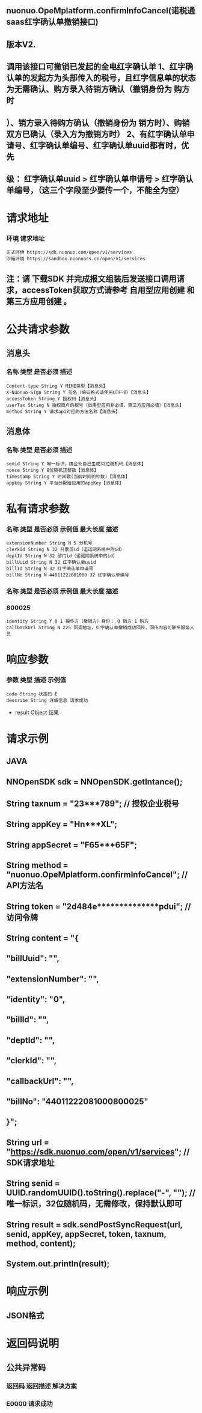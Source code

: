 ## nuonuo.OpeMplatform.confirmInfoCancel(诺税通saas红字确认单撤销接口)

## 版本V2.

## 调用该接口可撤销已发起的全电红字确认单 1、红字确认单的发起方为头部传入的税号，且红字信息单的状态为无需确认、购方录入待销方确认（撤销身份为 购方时

## ）、销方录入待购方确认（撤销身份为 销方时）、购销双方已确认（录入方为撤销方时） 2、有红字确认单申请号、红字确认单编号、红字确认单uuid都有时，优先

## 级： 红字确认单uuid > 红字确认单申请号 > 红字确认单编号，（这三个字段至少要传一个，不能全为空）

# 请求地址

### 环境 请求地址

```
正式环境 https://sdk.nuonuo.com/open/v1/services
沙箱环境 https://sandbox.nuonuocs.cn/open/v1/services
```
## 注：请 下载SDK 并完成报文组装后发送接口调用请求，accessToken获取方式请参考 自用型应用创建 和 第三方应用创建 。

# 公共请求参数

## 消息头

### 名称 类型 是否必须 描述

```
Content-type String Y MIME类型【消息头】
X-Nuonuo-Sign String Y 签名（编码格式请使用UTF-8）【消息头】
accessToken String Y 授权码【消息头】
userTax String N 授权商户的税号（自用型应用非必填，第三方应用必填）【消息头】
method String Y 请求api对应的方法名称【消息头】
```
## 消息体

### 名称 类型 是否必须 描述

```
senid String Y 唯一标识，由企业自己生成32位随机码【消息体】
nonce String Y 8位随机正整数【消息体】
timestamp String Y 时间戳(当前时间的秒数)【消息体】
appkey String Y 平台分配给应用的appKey【消息体】
```
# 私有请求参数

### 名称 类型 是否必须 示例值 最大长度 描述

```
extensionNumber String N 5 分机号
clerkId String N 32 开票员id（诺诺网系统中的id）
deptId String N 32 部门id（诺诺网系统中的id）
billUuid String N 32 红字确认单uuid
billId String N 32 红字确认单申请号
billNo String N 44011222081000 32 红字确认单编号
```

### 名称 类型 是否必须 示例值 最大长度 描述

### 800025

```
identity String Y 0 1 操作方（撤销方）身份： 0 销方 1 购方
callbackUrl String N 225 回调地址，红字确认单撤销成功回传，回传内容可联系服务人员
```
# 响应参数

### 参数 类型 描述 示例值

```
code String 状态码 E
describe String 详细信息 请求成功
```
- result Object 结果

# 请求示例

## JAVA

## NNOpenSDK sdk = NNOpenSDK.getIntance();

## String taxnum = "23***789"; // 授权企业税号

## String appKey = "Hn***XL";

## String appSecret = "F65***65F";

## String method = "nuonuo.OpeMplatform.confirmInfoCancel"; // API方法名

## String token = "2d484e**************pdui"; // 访问令牌

## String content = "{

## \"billUuid\": \"\",

## \"extensionNumber\": \"\",

## \"identity\": \"0\",

## \"billId\": \"\",

## \"deptId\": \"\",

## \"clerkId\": \"\",

## \"callbackUrl\": \"\",

## \"billNo\": \"44011222081000800025\"

## }";

## String url = "https://sdk.nuonuo.com/open/v1/services"; // SDK请求地址

## String senid = UUID.randomUUID().toString().replace("-", ""); // 唯一标识，32位随机码，无需修改，保持默认即可

## String result = sdk.sendPostSyncRequest(url, senid, appKey, appSecret, token, taxnum, method, content);

## System.out.println(result);

# 响应示例

## JSON格式

# 返回码说明

## 公共异常码


### 返回码 返回描述 解决方案

### E0000 请求成功


